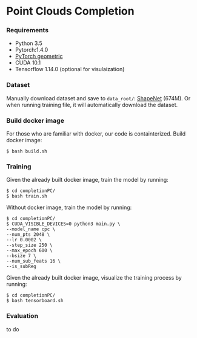 __Point Clouds Completion__
===

### Requirements
- Python 3.5
- Pytorch:1.4.0
- [PyTorch geometric](https://pytorch-geometric.readthedocs.io/en/latest/notes/installation.html)
- CUDA 10.1
- Tensorflow 1.14.0 (optional for visulaization)

### Dataset
Manually download dataset and save to `data_root/`:  [ShapeNet](https://shapenet.cs.stanford.edu/media/shapenetcore_partanno_segmentation_benchmark_v0_normal.zip) (674M).
Or when running training file, it will automatically download the dataset.

### Build docker image
For those who are familiar with docker, our code is containterized. Build docker image:
```
$ bash build.sh
```

### Training
Given the already built docker image, train the model by running:
```
$ cd completionPC/
$ bash train.sh
```

Without docker image, train the model by running:
```
$ cd completionPC/
$ CUDA_VISIBLE_DEVICES=0 python3 main.py \
--model_name cpc \
--num_pts 2048 \
--lr 0.0002 \
--step_size 250 \
--max_epoch 600 \
--bsize 7 \
--num_sub_feats 16 \
--is_subReg
```

Given the already built docker image, visualize the training process by running:
```
$ cd completionPC/
$ bash tensorboard.sh
```

### Evaluation
to do
